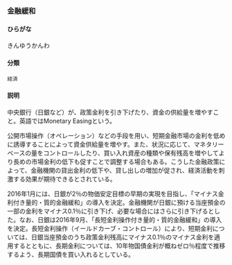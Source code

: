 <div style="display:none;">

## [あ行](securities-terms?id=あ行)
## [か行](securities-terms?id=か行)

</div>

### 金融緩和

#### ひらがな

きんゆうかんわ

#### 分類

`経済`

#### 説明

中央銀行（日銀など）が、政策金利を引き下げたり、資金の供給量を増やすこと。英語ではMonetary Easingという。
 
公開市場操作（オペレーション）などの手段を用い、短期金融市場の金利を低めに誘導することによって資金供給量を増やす。また、状況に応じて、マネタリーベースの量をコントロールしたり、買い入れ資産の種類や保有残高を増やしてより長めの市場金利の低下も促すことで調整する場合もある。こうした金融政策によって、金融機関の貸出金利の低下や、貸し出しの増加が促され、経済活動を刺激する効果が期待できるとされている。
 
2016年1月には、日銀が2％の物価安定目標の早期の実現を目指し、「マイナス金利付き量的・質的金融緩和」の導入を決定。金融機関が日銀に預ける当座預金の一部の金利をマイナス0.1％に引き下げ、必要な場合にはさらに引き下げるとした。なお、日銀は2016年9月、「長短金利操作付き量的・質的金融緩和」の導入を決定。長短金利操作（イールドカーブ・コントロール）により、短期金利については、日銀当座預金のうち政策金利残高にマイナス0.1％のマイナス金利を適用するとともに、長期金利については、10年物国債金利が概ねゼロ％程度で推移するよう、長期国債を買い入れるとしている。

<div style="display:none;">

## [さ行](securities-terms?id=さ行)
## [た行](securities-terms?id=た行)
## [な行](securities-terms?id=な行)
## [は行](securities-terms?id=は行)
## [ま行](securities-terms?id=ま行)
## [や行](securities-terms?id=や行)
## [ら行](securities-terms?id=ら行)
## [わ行](securities-terms?id=わ行)
## [英数字・記号](securities-terms?id=英数字・記号)

</div>

